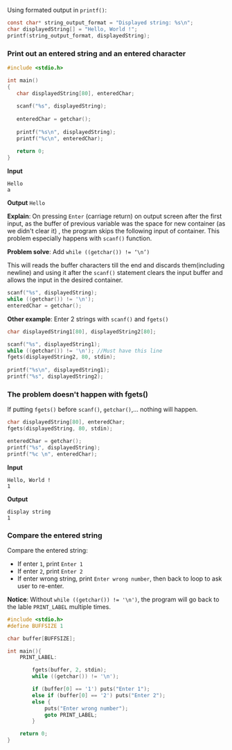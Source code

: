 Using formated output in ``printf()``:

```c
const char* string_output_format = "Displayed string: %s\n";
char displayedString[] = "Hello, World !";
printf(string_output_format, displayedString);       
```

### Print out an entered string and an entered character

```c
#include <stdio.h> 

int main() 
{ 
   char displayedString[80], enteredChar;
      
   scanf("%s", displayedString); 
      
   enteredChar = getchar(); 
      
   printf("%s\n", displayedString);       
   printf("%c\n", enteredChar); 
      
   return 0; 
} 
```

**Input**

```
Hello
a
```

**Output** ``Hello``

**Explain**: On pressing ``Enter`` (carriage return) on output screen after the first input, as the buffer of previous variable was the space for new container (as we didn't clear it) , the program skips the following input of container. This problem especially happens with ``scanf()`` function.

**Problem solve**: Add ``while ((getchar()) != ‘\n’)``

This will reads the buffer characters till the end and discards them(including newline) and using it after the ``scanf()`` statement clears the input buffer and allows the input in the desired container.

```c
scanf("%s", displayedString); 
while ((getchar()) != '\n');
enteredChar = getchar(); 
```

**Other example**: Enter 2 strings with ``scanf()`` and ``fgets()``

```c
char displayedString1[80], displayedString2[80];

scanf("%s", displayedString1);
while ((getchar()) != '\n'); //Must have this line
fgets(displayedString2, 80, stdin);    
   
printf("%s\n", displayedString1); 
printf("%s", displayedString2); 
```

### The problem doesn't happen with fgets()

If putting ``fgets()`` before ``scanf()``, ``getchar()``,... nothing will happen.

```c
char displayedString[80], enteredChar;
fgets(displayedString, 80, stdin); 

enteredChar = getchar(); 
printf("%s", displayedString); 
printf("%c \n", enteredChar);
```

**Input**

```
Hello, World !
1
```
**Output**
```
display string
1 
```

### Compare the entered string

Compare the entered string:
* If enter ``1``, print ``Enter 1``
* If enter ``2``, print ``Enter 2``
* If enter wrong string, print ``Enter wrong number``, then back to loop to ask user to re-enter.

**Notice**: Without ``while ((getchar()) != '\n')``, the program will go back to the lable ``PRINT_LABEL`` multiple times.

```c
#include <stdio.h>
#define BUFFSIZE 1

char buffer[BUFFSIZE];

int main(){
	PRINT_LABEL:	

	    fgets(buffer, 2, stdin);
        while ((getchar()) != '\n');

		if (buffer[0] == '1') puts("Enter 1");
		else if (buffer[0] == '2') puts("Enter 2");
		else {
			puts("Enter wrong number");
			goto PRINT_LABEL;
		}	

	return 0;
}
```
